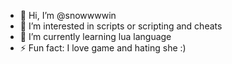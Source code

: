 - 👋 Hi, I’m @snowwwwin
- 👀 I’m interested in scripts or scripting and cheats
- 🌱 I’m currently learning lua language
- ⚡ Fun fact: I love game and hating she :)
